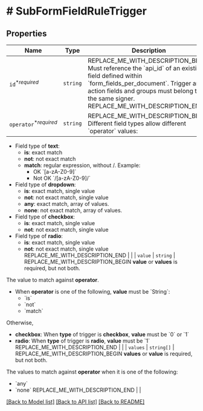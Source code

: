 # # SubFormFieldRuleTrigger



## Properties

Name | Type | Description | Notes
------------ | ------------- | ------------- | -------------
| `id`<sup>*_required_</sup> | ```string``` | REPLACE_ME_WITH_DESCRIPTION_BEGIN Must reference the &#x60;api_id&#x60; of an existing field defined within &#x60;form_fields_per_document&#x60;. Trigger and action fields and groups must belong to the same signer. REPLACE_ME_WITH_DESCRIPTION_END |  |
| `operator`<sup>*_required_</sup> | ```string``` | REPLACE_ME_WITH_DESCRIPTION_BEGIN Different field types allow different &#x60;operator&#x60; values:
- Field type of **text**:
  - **is**: exact match
  - **not**: not exact match
  - **match**: regular expression, without /. Example:
    - OK &#x60;[a-zA-Z0-9]&#x60;
    - Not OK &#x60;/[a-zA-Z0-9]/&#x60;
- Field type of **dropdown**:
  - **is**: exact match, single value
  - **not**: not exact match, single value
  - **any**: exact match, array of values.
  - **none**: not exact match, array of values.
- Field type of **checkbox**:
  - **is**: exact match, single value
  - **not**: not exact match, single value
- Field type of **radio**:
  - **is**: exact match, single value
  - **not**: not exact match, single value REPLACE_ME_WITH_DESCRIPTION_END |  |
| `value` | ```string``` | REPLACE_ME_WITH_DESCRIPTION_BEGIN **value** or **values** is required, but not both.

The value to match against **operator**.

- When **operator** is one of the following, **value** must be &#x60;String&#x60;:
  - &#x60;is&#x60;
  - &#x60;not&#x60;
  - &#x60;match&#x60;

Otherwise,
- **checkbox**: When **type** of trigger is **checkbox**, **value** must be &#x60;0&#x60; or &#x60;1&#x60;
- **radio**: When **type** of trigger is **radio**, **value** must be &#x60;1&#x60; REPLACE_ME_WITH_DESCRIPTION_END |  |
| `values` | ```string[]``` | REPLACE_ME_WITH_DESCRIPTION_BEGIN **values** or **value** is required, but not both.

The values to match against **operator** when it is one of the following:

- &#x60;any&#x60;
- &#x60;none&#x60; REPLACE_ME_WITH_DESCRIPTION_END |  |

[[Back to Model list]](../../README.md#models) [[Back to API list]](../../README.md#endpoints) [[Back to README]](../../README.md)
